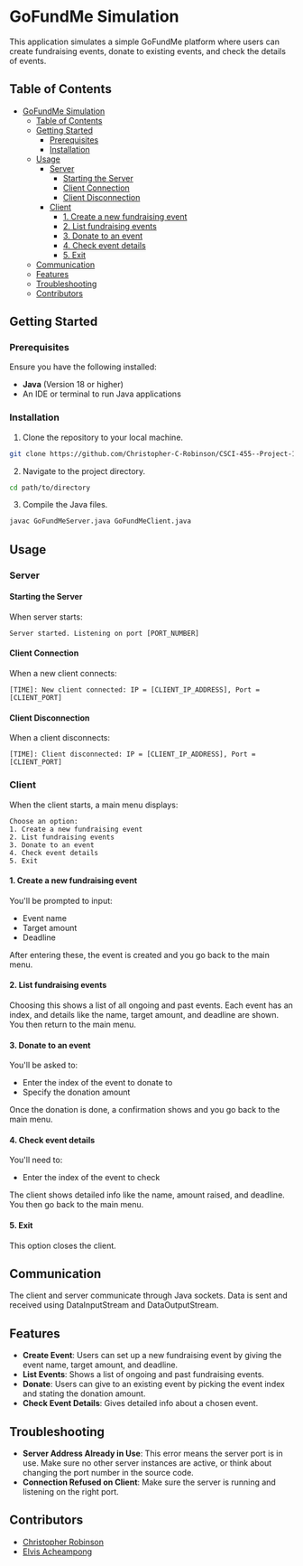 # GoFundMe Simulation

This application simulates a simple GoFundMe platform where users can create fundraising events, donate to existing events, and check the details of events.

## Table of Contents
- [GoFundMe Simulation](#gofundme-simulation)
  - [Table of Contents](#table-of-contents)
  - [Getting Started](#getting-started)
    - [Prerequisites](#prerequisites)
    - [Installation](#installation)
  - [Usage](#usage)
    - [Server](#server)
      - [Starting the Server](#starting-the-server)
      - [Client Connection](#client-connection)
      - [Client Disconnection](#client-disconnection)
    - [Client](#client)
      - [1. Create a new fundraising event](#1-create-a-new-fundraising-event)
      - [2. List fundraising events](#2-list-fundraising-events)
      - [3. Donate to an event](#3-donate-to-an-event)
      - [4. Check event details](#4-check-event-details)
      - [5. Exit](#5-exit)
  - [Communication](#communication)
  - [Features](#features)
  - [Troubleshooting](#troubleshooting)
  - [Contributors](#contributors)

## Getting Started

### Prerequisites

Ensure you have the following installed:
- **Java** (Version 18 or higher)
- An IDE or terminal to run Java applications

### Installation

1. Clone the repository to your local machine.
```bash
git clone https://github.com/Christopher-C-Robinson/CSCI-455--Project-1
```

2. Navigate to the project directory.
```bash
cd path/to/directory
```

3. Compile the Java files.
```bash
javac GoFundMeServer.java GoFundMeClient.java
```

## Usage

### Server

#### Starting the Server
When server starts:
```
Server started. Listening on port [PORT_NUMBER]
```

#### Client Connection
When a new client connects:
```
[TIME]: New client connected: IP = [CLIENT_IP_ADDRESS], Port = [CLIENT_PORT]
```

#### Client Disconnection
When a client disconnects:
```
[TIME]: Client disconnected: IP = [CLIENT_IP_ADDRESS], Port = [CLIENT_PORT]
```

### Client

When the client starts, a main menu displays:
```
Choose an option:
1. Create a new fundraising event
2. List fundraising events
3. Donate to an event
4. Check event details
5. Exit
```

#### 1. Create a new fundraising event
You'll be prompted to input:
- Event name
- Target amount
- Deadline

After entering these, the event is created and you go back to the main menu.

#### 2. List fundraising events
Choosing this shows a list of all ongoing and past events. Each event has an index, and details like the name, target amount, and deadline are shown. You then return to the main menu.

#### 3. Donate to an event
You'll be asked to:
- Enter the index of the event to donate to
- Specify the donation amount

Once the donation is done, a confirmation shows and you go back to the main menu.

#### 4. Check event details
You'll need to:
- Enter the index of the event to check

The client shows detailed info like the name, amount raised, and deadline. You then go back to the main menu.

#### 5. Exit
This option closes the client.

## Communication
The client and server communicate through Java sockets. Data is sent and received using DataInputStream and DataOutputStream.

## Features

- **Create Event**: Users can set up a new fundraising event by giving the event name, target amount, and deadline.
- **List Events**: Shows a list of ongoing and past fundraising events.
- **Donate**: Users can give to an existing event by picking the event index and stating the donation amount.
- **Check Event Details**: Gives detailed info about a chosen event.

## Troubleshooting

- **Server Address Already in Use**: This error means the server port is in use. Make sure no other server instances are active, or think about changing the port number in the source code.
- **Connection Refused on Client**: Make sure the server is running and listening on the right port.

## Contributors

- [Christopher Robinson](<https://github.com/Christopher-C-Robinson>)
- [Elvis Acheampong](<https://github.com/ElvisKobi>)
